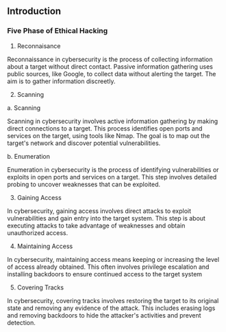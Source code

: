 ## Introduction
### Five Phase of Ethical Hacking

1. Reconnaisance

Reconnaissance in cybersecurity is the process of collecting
information about a target without direct contact. Passive information gathering uses public sources, like Google,
to collect data without alerting the target. The aim is to gather information discreetly.

2. Scanning

  a. Scanning 

  Scanning in cybersecurity involves active information gathering by making direct connections to a target. 
  This process identifies open ports and services on the target, using tools like Nmap. 
  The goal is to map out the target's network and discover potential vulnerabilities.

  b. Enumeration

  Enumeration in cybersecurity is the process of identifying vulnerabilities or exploits in open ports and services on a target. 
  This step involves detailed probing to uncover weaknesses that can be exploited.

3. Gaining Access

In cybersecurity, gaining access involves direct attacks to exploit vulnerabilities 
and gain entry into the target system. This step is about executing attacks to take advantage of weaknesses and obtain unauthorized access.

4. Maintaining Access

In cybersecurity, maintaining access means keeping or increasing the level of access already obtained. 
This often involves privilege escalation and installing backdoors to ensure continued access to the target system

5. Covering Tracks

In cybersecurity, covering tracks involves restoring the target to its original state and removing any evidence of the attack. 
This includes erasing logs and removing backdoors to hide the attacker's activities and prevent detection.





